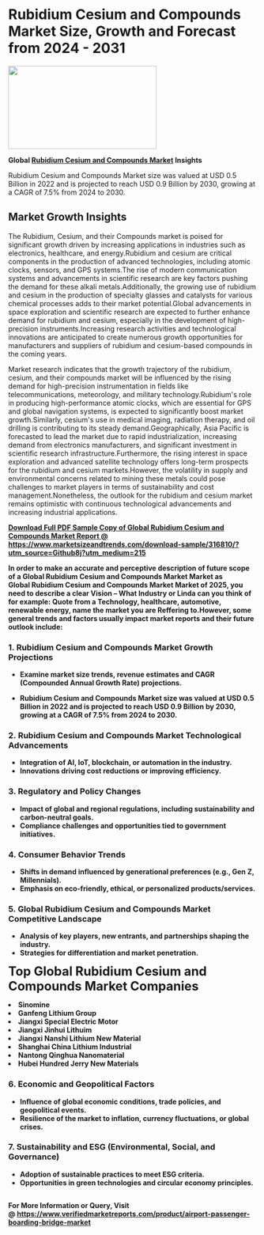 <H1>Rubidium Cesium and Compounds Market Size, Growth and Forecast from 2024 - 2031</H1><img class="aligncenter size-medium wp-image-584254" src="https://thirdeyenews.in/wp-content/uploads/2024/09/Global-Market-Research-300x168.jpeg" alt="" width="300" height="168" /><p><strong>Global&nbsp;<a href="https://www.marketsizeandtrends.com/download-sample/316810/?utm_source=Github8j?utm_medium=215">Rubidium Cesium and Compounds Market</a> Insights</strong></p><p>Rubidium Cesium and Compounds Market size was valued at USD 0.5 Billion in 2022 and is projected to reach USD 0.9 Billion by 2030, growing at a CAGR of 7.5% from 2024 to 2030.</p><p><h2>Market Growth Insights</h2> <p>The Rubidium, Cesium, and their Compounds market is poised for significant growth driven by increasing applications in industries such as electronics, healthcare, and energy.Rubidium and cesium are critical components in the production of advanced technologies, including atomic clocks, sensors, and GPS systems.The rise of modern communication systems and advancements in scientific research are key factors pushing the demand for these alkali metals.Additionally, the growing use of rubidium and cesium in the production of specialty glasses and catalysts for various chemical processes adds to their market potential.Global advancements in space exploration and scientific research are expected to further enhance demand for rubidium and cesium, especially in the development of high-precision instruments.Increasing research activities and technological innovations are anticipated to create numerous growth opportunities for manufacturers and suppliers of rubidium and cesium-based compounds in the coming years.</p> <p><strong><a href="#"></a></strong></p> <p>Market research indicates that the growth trajectory of the rubidium, cesium, and their compounds market will be influenced by the rising demand for high-precision instrumentation in fields like telecommunications, meteorology, and military technology.Rubidium's role in producing high-performance atomic clocks, which are essential for GPS and global navigation systems, is expected to significantly boost market growth.Similarly, cesium's use in medical imaging, radiation therapy, and oil drilling is contributing to its steady demand.Geographically, Asia Pacific is forecasted to lead the market due to rapid industrialization, increasing demand from electronics manufacturers, and significant investment in scientific research infrastructure.Furthermore, the rising interest in space exploration and advanced satellite technology offers long-term prospects for the rubidium and cesium markets.However, the volatility in supply and environmental concerns related to mining these metals could pose challenges to market players in terms of sustainability and cost management.Nonetheless, the outlook for the rubidium and cesium market remains optimistic with continuous technological advancements and increasing industrial applications.</p> <p><strong><a href="#"></p><p><span class=""><strong>Download Full PDF Sample Copy of Global Rubidium Cesium and Compounds Market Report</strong> @ <a href="https://www.marketsizeandtrends.com/download-sample/316810/?utm_source=Github8j?utm_medium=215" target="_blank">https://www.marketsizeandtrends.com/download-sample/316810/?utm_source=Github8j?utm_medium=215</a></span></p><p>In order to make an accurate and perceptive description of future scope of a Global&nbsp;Rubidium Cesium and Compounds Market Market as Global&nbsp;Rubidium Cesium and Compounds Market Market of 2025, you need to describe a clear Vision &ndash; What Industry or Linda can you think of for example: Quote from a Technology, healthcare, automotive, renewable energy, name the market you are Reffering to.However, some general trends and factors usually impact market reports and their future outlook include:</p><h3>1.&nbsp;<strong>Rubidium Cesium and Compounds Market Growth Projections</strong></h3><ul><li>Examine market size trends, revenue estimates and CAGR (Compounded Annual Growth Rate) projections.</li><li><p>Rubidium Cesium and Compounds Market size was valued at USD 0.5 Billion in 2022 and is projected to reach USD 0.9 Billion by 2030, growing at a CAGR of 7.5% from 2024 to 2030.</p></li></ul><h3>2.&nbsp;<strong>Rubidium Cesium and Compounds Market Technological Advancements</strong></h3><ul><li>Integration of AI, IoT, blockchain, or automation in the industry.</li><li>Innovations driving cost reductions or improving efficiency.</li></ul><h3>3.&nbsp;<strong>Regulatory and Policy Changes</strong></h3><ul><li>Impact of global and regional regulations, including sustainability and carbon-neutral goals.</li><li>Compliance challenges and opportunities tied to government initiatives.</li></ul><h3>4.&nbsp;<strong>Consumer Behavior Trends</strong></h3><ul><li>Shifts in demand influenced by generational preferences (e.g., Gen Z, Millennials).</li><li>Emphasis on eco-friendly, ethical, or personalized products/services.</li></ul><h3>5.&nbsp;<strong>Global Rubidium Cesium and Compounds Market Competitive Landscape</strong></h3><ul><li>Analysis of key players, new entrants, and partnerships shaping the industry.</li><li>Strategies for differentiation and market penetration.</li></ul><p data-pm-slice="1 1 []"><span style="color: inherit; font-family: inherit; font-size: 25px;">Top Global Rubidium Cesium and Compounds Market Companies</span></p><div class="" data-test-id=""><p><li>Sinomine</li><li> Ganfeng Lithium Group</li><li> Jiangxi Special Electric Motor</li><li> Jiangxi Jinhui Lithuim</li><li> Jiangxi Nanshi Lithium New Material</li><li> Shanghai China Lithium Industrial</li><li> Nantong Qinghua Nanomaterial</li><li> Hubei Hundred Jerry New Materials</li></p></div><h3>6.&nbsp;<strong>Economic and Geopolitical Factors</strong></h3><ul><li>Influence of global economic conditions, trade policies, and geopolitical events.</li><li>Resilience of the market to inflation, currency fluctuations, or global crises.</li></ul><h3>7.&nbsp;<strong>Sustainability and ESG (Environmental, Social, and Governance)</strong></h3><ul><li>Adoption of sustainable practices to meet ESG criteria.</li><li>Opportunities in green technologies and circular economy principles.</li></ul><h2><strong style="font-size: 14px;">For More Information or Query, Visit @&nbsp;</strong><a style="background-color: #ffffff; font-size: 14px;" href="https://www.marketsizeandtrends.com/report/rubidium-cesium-and-compounds-market/" target="_blank">https://www.verifiedmarketreports.com/product/airport-passenger-boarding-bridge-market</a></h2>